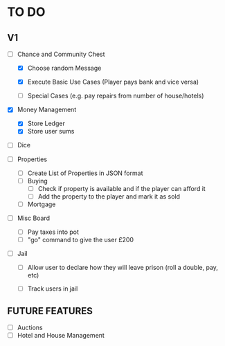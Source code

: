 # TO DO

## V1


- [ ] Chance and Community Chest
  - [x] Choose random Message
  - [x] Execute Basic Use Cases (Player pays bank and vice versa)
  - [ ] Special Cases (e.g. pay repairs from number of house/hotels)


- [x] Money Management
  - [x] Store Ledger
  - [x] Store user sums

- [ ] Dice

- [ ] Properties
  - [ ] Create List of Properties in JSON format
  - [ ] Buying
    - [ ] Check if property is available and if the player can afford it
    - [ ] Add the property to the player and mark it as sold
  - [ ] Mortgage

- [ ] Misc Board
  - [ ] Pay taxes into pot
  - [ ] "go" command to give the user £200

- [ ] Jail
  - [ ] Allow user to declare how they will leave prison (roll a double, pay, etc)
  - [ ] Track users in jail


## FUTURE FEATURES

- [ ] Auctions
- [ ] Hotel and House Management
